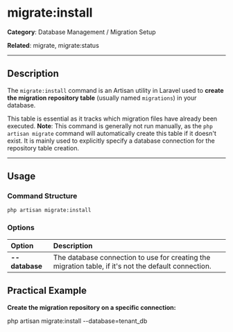 # migrate:install

**Category**: Database Management / Migration Setup

**Related**: migrate, migrate:status

---

## Description

The `migrate:install` command is an Artisan utility in Laravel used to **create the migration repository table** (usually named `migrations`) in your database.

This table is essential as it tracks which migration files have already been executed. **Note**: This command is generally not run manually, as the `php artisan migrate` command will automatically create this table if it doesn't exist. It is mainly used to explicitly specify a database connection for the repository table creation.

---

## Usage

### Command Structure

`php artisan migrate:install`

### Options

| Option | Description |
| :--- | :--- |
|**--database**	|The database connection to use for creating the migration table, if it's not the default connection.|

## Practical Example

**Create the migration repository on a specific connection:**

php artisan migrate:install --database=tenant_db

